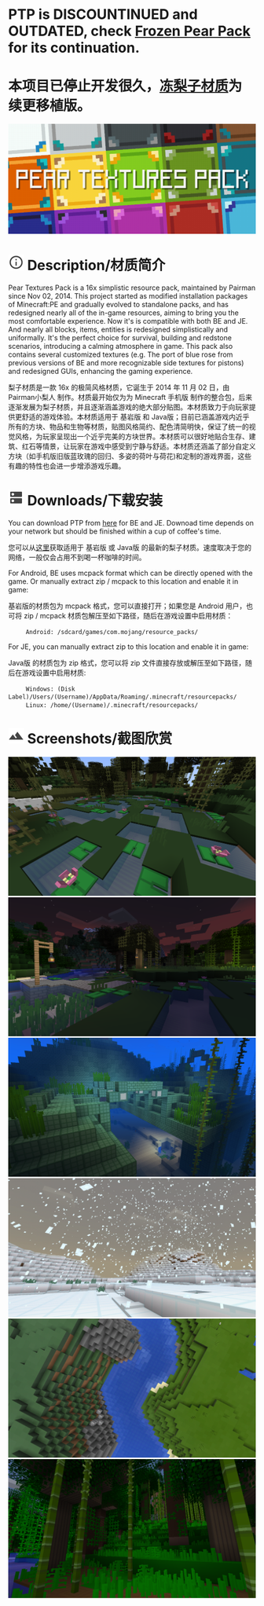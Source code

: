 # PTP is DISCOUNTINUED and OUTDATED, check [Frozen Pear Pack](https://github.com/LIPiston/Frozen_Pear_Pack) for its continuation. 
# 本项目已停止开发很久，[冻梨子材质](https://github.com/LIPiston/Frozen_Pear_Pack)为续更移植版。


![0_title_small](https://raw.githubusercontent.com/Pairman/PTP/master/images/0_title_small.png)


# ![1_description](https://raw.githubusercontent.com/Pairman/PTP/master/images/1_description.png) Description/材质简介


Pear Textures Pack is a 16x simplistic resource pack, maintained by Pairman since Nov 02, 2014. This project started as modified installation packages of Minecraft:PE and gradually evolved to standalone packs, and has redesigned nearly all of the in-game resources, aiming to bring you the most comfortable experience. Now it's is compatible with both BE and JE. And nearly all blocks, items, entities is redesigned simplistically and uniformally. It's the perfect choice for survival, building and redstone scenarios, introducing a calming atmosphere in game. This pack also contains several customized textures (e.g. The port of blue rose from previous versions of BE and more recognizable side textures for pistons) and redesigned GUIs, enhancing the gaming experience. 

梨子材质是一款 16x 的极简风格材质，它诞生于 2014 年 11 月 02 日，由 Pairman小梨人 制作。材质最开始仅为为 Minecraft 手机版 制作的整合包，后来逐渐发展为梨子材质，并且逐渐涵盖游戏的绝大部分贴图。本材质致力于向玩家提供更舒适的游戏体验。本材质适用于 基岩版 和 Java版；目前已涵盖游戏内近乎所有的方块、物品和生物等材质，贴图风格简约、配色清简明快，保证了统一的视觉风格，为玩家呈现出一个近乎完美的方块世界。本材质可以很好地贴合生存、建筑、红石等情景，让玩家在游戏中感受到宁静与舒适。本材质还涵盖了部分自定义方块（如手机版旧版蓝玫瑰的回归、多姿的荷叶与荷花)和定制的游戏界面，这些有趣的特性也会进一步增添游戏乐趣。


# ![2_download](https://raw.githubusercontent.com/Pairman/PTP/master/images/2_download.png) Downloads/下载安装


You can download PTP from [here](https://github.com/Pairman/PTP/tree/master/Pear%20Textures%20Pack) for BE and JE. Downoad time depends on your network but should be finished within a cup of coffee's time. 

您可以从[这里](https://github.com/Pairman/PTP/tree/master/Pear%20Textures%20Pack)获取适用于 基岩版 或 Java版 的最新的梨子材质。速度取决于您的网络，一般仅会占用不到喝一杯咖啡的时间。


For Android, BE uses mcpack format which can be directly opened with the game. Or manually extract zip / mcpack to this location and enable it in game: 

基岩版的材质包为 mcpack 格式，您可以直接打开；如果您是 Android 用户，也可将 zip / mcpack 材质包解压至如下路径，随后在游戏设置中启用材质：

```
　　　Android: /sdcard/games/com.mojang/resource_packs/
```


For JE, you can manually extract zip to this location and enable it in game: 

Java版 的材质包为 zip 格式，您可以将 zip 文件直接存放或解压至如下路径，随后在游戏设置中启用材质:

```
　　　Windows: (Disk Label)/Users/(Username)/AppData/Roaming/.minecraft/resourcepacks/
　　　Linux: /home/(Username)/.minecraft/resourcepacks/
```


# ![3_screenshot](https://raw.githubusercontent.com/Pairman/PTP/master/images/3_screenshot.png) Screenshots/截图欣赏


![lotus](https://raw.githubusercontent.com/Pairman/PTP/master/images/lotus.png)
![swamp_lantern.png](https://raw.githubusercontent.com/Pairman/PTP/master/images/swamp_lantern.png)
![monument.png](https://raw.githubusercontent.com/Pairman/PTP/master/images/monument.png)
![snow](https://raw.githubusercontent.com/Pairman/PTP/master/images/snow.png)
![river](https://raw.githubusercontent.com/Pairman/PTP/master/images/river.png)
![bamboo_jungle.png](https://raw.githubusercontent.com/Pairman/PTP/master/images/bamboo_jungle.png)
